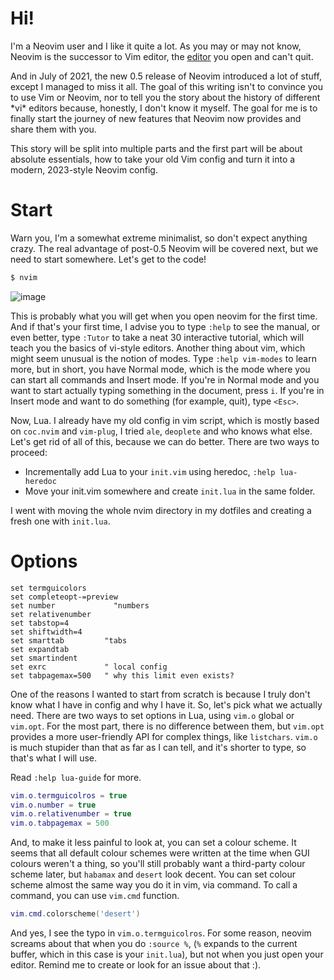 # Hi!
I'm a Neovim user and I like it quite a lot. As you may or may not know, Neovim is the successor to Vim editor, the [editor] you open and can't quit.

And in July of 2021, the new 0.5 release of Neovim introduced a lot of stuff, except I managed to miss it all.
The goal of this writing isn't to convince you to use Vim or Neovim, nor to tell you the story about the history of different \*vi\* editors because, honestly, I don't know it myself.
The goal for me is to finally start the journey of new features that Neovim now provides and share them with you.

This story will be split into multiple parts and the first part will be about absolute essentials, how to take your old Vim config and turn it into a modern, 2023-style Neovim config.

# Start
Warn you, I'm a somewhat extreme minimalist, so don't expect anything crazy. The real advantage of post-0.5 Neovim will be covered next, but we need to start somewhere.
Let's get to the code!
```bash
$ nvim
```
![image](https://github.com/juliancoffee/dotfiles/assets/42647349/703e406e-f5ee-4649-a893-2bb71cc94562)

This is probably what you will get when you open neovim for the first time.
And if that's your first time, I advise you to type `:help` to see the manual, or even better, type `:Tutor` to take a neat 30 interactive tutorial, which will teach you the basics of vi-style editors.
Another thing about vim, which might seem unusual is the notion of modes. Type `:help vim-modes` to learn more, but in short, you have Normal mode, which is the mode where you can start all commands and Insert mode. If you're in Normal mode and you want to start actually typing something in the document, press `i`. If you're in Insert mode and want to do something (for example, quit), type `<Esc>`.

Now, Lua.
I already have my old config in vim script, which is mostly based on `coc.nvim` and `vim-plug`, I tried `ale`, `deoplete` and who knows what else. Let's get rid of all of this, because we can do better.
There are two ways to proceed:
 - Incrementally add Lua to your `init.vim` using heredoc, `:help lua-heredoc`
 - Move your init.vim somewhere and create `init.lua` in the same folder.

I went with moving the whole nvim directory in my dotfiles and creating a fresh one with `init.lua`.

# Options
```vim
set termguicolors
set completeopt-=preview
set number             "numbers
set relativenumber
set tabstop=4   
set shiftwidth=4
set smarttab         "tabs
set expandtab
set smartindent
set exrc             " local config
set tabpagemax=500   " why this limit even exists?
```
One of the reasons I wanted to start from scratch is because I truly don't know what I have in config and why I have it. So, let's pick what we actually need.
There are two ways to set options in Lua, using `vim.o` global or `vim.opt`. For the most part, there is no difference between them, but `vim.opt` provides a more user-friendly API for complex things, like `listchars`. `vim.o` is much stupider than that as far as I can tell, and it's shorter to type, so that's what I will use.

Read `:help lua-guide` for more.

```lua
vim.o.termguicolros = true
vim.o.number = true
vim.o.relativenumber = true
vim.o.tabpagemax = 500
```

And, to make it less painful to look at, you can set a colour scheme. It seems that all default colour schemes were written at the time when GUI colours weren't a thing, so you'll still probably want a third-party colour scheme later, but `habamax` and `desert` look decent. You can set colour scheme almost the same way you do it in vim, via command. To call a command, you can use `vim.cmd` function.
```lua
vim.cmd.colorscheme('desert')
```
And yes, I see the typo in `vim.o.termguicolros`. For some reason, neovim screams about that when you do `:source %`, (`%` expands to the current buffer, which in this case is your `init.lua`), but not when you just open your editor. Remind me to create or look for an issue about that :).

[editor]: https://stackoverflow.com/questions/11828270/how-do-i-exit-vim
